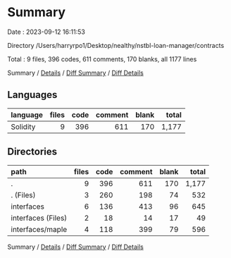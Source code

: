 # Summary

Date : 2023-09-12 16:11:53

Directory /Users/harryrpo1/Desktop/nealthy/nstbl-loan-manager/contracts

Total : 9 files,  396 codes, 611 comments, 170 blanks, all 1177 lines

Summary / [Details](details.md) / [Diff Summary](diff.md) / [Diff Details](diff-details.md)

## Languages
| language | files | code | comment | blank | total |
| :--- | ---: | ---: | ---: | ---: | ---: |
| Solidity | 9 | 396 | 611 | 170 | 1,177 |

## Directories
| path | files | code | comment | blank | total |
| :--- | ---: | ---: | ---: | ---: | ---: |
| . | 9 | 396 | 611 | 170 | 1,177 |
| . (Files) | 3 | 260 | 198 | 74 | 532 |
| interfaces | 6 | 136 | 413 | 96 | 645 |
| interfaces (Files) | 2 | 18 | 14 | 17 | 49 |
| interfaces/maple | 4 | 118 | 399 | 79 | 596 |

Summary / [Details](details.md) / [Diff Summary](diff.md) / [Diff Details](diff-details.md)